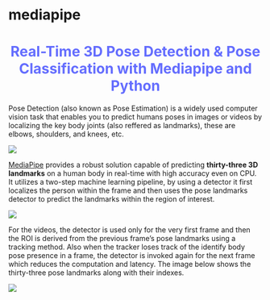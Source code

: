 # mediapipe
# **<center><font style="color:rgb(100,109,254)">Real-Time 3D Pose Detection & Pose Classification with Mediapipe and Python</font> </center>**

Pose Detection (also known as Pose Estimation) is a widely used computer vision task that enables you to predict humans poses in images or videos by localizing the key body joints (also reffered  as landmarks), these are elbows, shoulders, and knees, etc. 

<img src='https://drive.google.com/uc?export=download&id=1hT-lhDvzft8vVQv6ObSok73h7A4l5CXf'>


[MediaPipe](https://google.github.io/mediapipe/solutions/pose.html) provides a robust solution capable of predicting **thirty-three 3D landmarks** on a human body in real-time with high accuracy even on CPU. It utilizes a two-step machine learning pipeline, by using a detector it first localizes the person within the frame and then uses the pose landmarks detector to predict the  landmarks within the region of interest.


<img src='https://drive.google.com/uc?export=download&id=1c1vFXlRbN9r4ONKIE3sEmaLsWEfm2vpF'>


For the videos, the detector is used only for the very first frame and then the ROI is derived from the previous frame’s pose landmarks using a tracking method. Also when the tracker loses track of the identify body pose presence in a frame, the detector is invoked again for the next frame which reduces the computation and latency. The image below shows the thirty-three pose landmarks along with their indexes.

<img src="https://drive.google.com/uc?export=download&id=1CDO0KiXZEOuWc7xLEm7EFLLQf2hydCoI">
